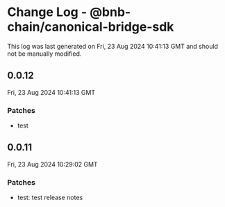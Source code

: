 # Change Log - @bnb-chain/canonical-bridge-sdk

This log was last generated on Fri, 23 Aug 2024 10:41:13 GMT and should not be manually modified.

## 0.0.12
Fri, 23 Aug 2024 10:41:13 GMT

### Patches

- test

## 0.0.11
Fri, 23 Aug 2024 10:29:02 GMT

### Patches

- test: test release notes

